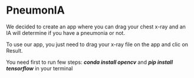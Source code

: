 # PneumonIA
We decided to create an app where you can drag your chest x-ray and an IA will determine if you have a pneumonia or not.  

To use our app, you just need to drag your x-ray file on the app and clic on Result. 

You need first to run few steps: ***conda install opencv*** and ***pip install tensorflow*** in your terminal
